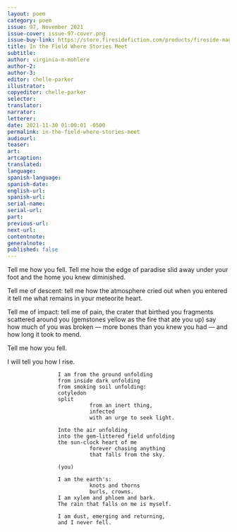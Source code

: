 ```yaml
---
layout: poem
category: poem
issue: 97, November 2021
issue-cover: issue-97-cover.png
issue-buy-link: https://store.firesidefiction.com/products/fireside-magazine-issue-97-november-2021
title: In the Field Where Stories Meet
subtitle:
author: virginia-m-mohlere
author-2:
author-3:
editor: chelle-parker
illustrator:
copyeditor: chelle-parker
selector:
translator:
narrator:
letterer:
date: 2021-11-30 01:00:01 -0500
permalink: in-the-field-where-stories-meet
audiourl:
teaser:
art:
artcaption:
translated:
language:
spanish-language:
spanish-date:
english-url:
spanish-url:
serial-name:
serial-url:
part:
previous-url:
next-url:
contentnote:
generalnote:
published: false
---
```


Tell me how you fell.
Tell me
          how the edge of paradise
          slid away under your foot
          and the home you knew
          diminished.

Tell me of descent:
tell me
          how the atmosphere cried out when you entered it
tell me
          what remains in your meteorite heart.

Tell me of impact:
          tell me of pain,
          the crater that birthed you
          fragments scattered around you
          (gemstones yellow as the fire that ate you up)
say
how much of you was broken —
          more bones than you knew you had —
and how long it took to mend.

Tell me how you fell.

I will tell you how I rise.

                    I am from the ground unfolding
                    from inside dark unfolding
                    from smoking soil unfolding:
                    cotyledon
                    split
                              from an inert thing,
                              infected
                              with an urge to seek light.

                    Into the air unfolding
                    into the gem-littered field unfolding
                    the sun-clock heart of me
                              forever chasing anything
                              that falls from the sky.

                    (you)

                    I am the earth's:
                              knots and thorns
                              burls, crowns.
                    I am xylem and phloem and bark.
                    The rain that falls on me is myself.

                    I am dust, emerging and returning,
                    and I never fell.
